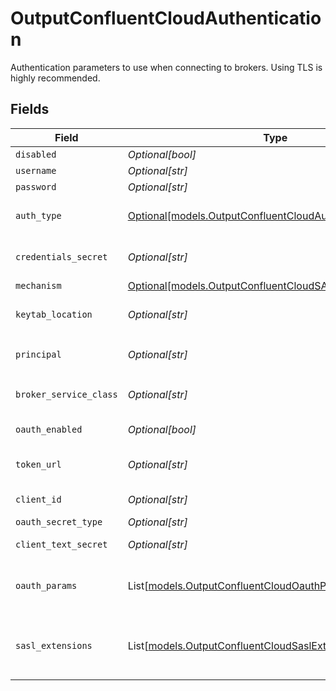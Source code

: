 # OutputConfluentCloudAuthentication

Authentication parameters to use when connecting to brokers. Using TLS is highly recommended.


## Fields

| Field                                                                                                              | Type                                                                                                               | Required                                                                                                           | Description                                                                                                        |
| ------------------------------------------------------------------------------------------------------------------ | ------------------------------------------------------------------------------------------------------------------ | ------------------------------------------------------------------------------------------------------------------ | ------------------------------------------------------------------------------------------------------------------ |
| `disabled`                                                                                                         | *Optional[bool]*                                                                                                   | :heavy_minus_sign:                                                                                                 | N/A                                                                                                                |
| `username`                                                                                                         | *Optional[str]*                                                                                                    | :heavy_minus_sign:                                                                                                 | N/A                                                                                                                |
| `password`                                                                                                         | *Optional[str]*                                                                                                    | :heavy_minus_sign:                                                                                                 | N/A                                                                                                                |
| `auth_type`                                                                                                        | [Optional[models.OutputConfluentCloudAuthenticationMethod]](../models/outputconfluentcloudauthenticationmethod.md) | :heavy_minus_sign:                                                                                                 | Enter credentials directly, or select a stored secret                                                              |
| `credentials_secret`                                                                                               | *Optional[str]*                                                                                                    | :heavy_minus_sign:                                                                                                 | Select or create a secret that references your credentials                                                         |
| `mechanism`                                                                                                        | [Optional[models.OutputConfluentCloudSASLMechanism]](../models/outputconfluentcloudsaslmechanism.md)               | :heavy_minus_sign:                                                                                                 | N/A                                                                                                                |
| `keytab_location`                                                                                                  | *Optional[str]*                                                                                                    | :heavy_minus_sign:                                                                                                 | Location of keytab file for authentication principal                                                               |
| `principal`                                                                                                        | *Optional[str]*                                                                                                    | :heavy_minus_sign:                                                                                                 | Authentication principal, such as `kafka_user@example.com`                                                         |
| `broker_service_class`                                                                                             | *Optional[str]*                                                                                                    | :heavy_minus_sign:                                                                                                 | Kerberos service class for Kafka brokers, such as `kafka`                                                          |
| `oauth_enabled`                                                                                                    | *Optional[bool]*                                                                                                   | :heavy_minus_sign:                                                                                                 | Enable OAuth authentication                                                                                        |
| `token_url`                                                                                                        | *Optional[str]*                                                                                                    | :heavy_minus_sign:                                                                                                 | URL of the token endpoint to use for OAuth authentication                                                          |
| `client_id`                                                                                                        | *Optional[str]*                                                                                                    | :heavy_minus_sign:                                                                                                 | Client ID to use for OAuth authentication                                                                          |
| `oauth_secret_type`                                                                                                | *Optional[str]*                                                                                                    | :heavy_minus_sign:                                                                                                 | N/A                                                                                                                |
| `client_text_secret`                                                                                               | *Optional[str]*                                                                                                    | :heavy_minus_sign:                                                                                                 | Select or create a stored text secret                                                                              |
| `oauth_params`                                                                                                     | List[[models.OutputConfluentCloudOauthParam](../models/outputconfluentcloudoauthparam.md)]                         | :heavy_minus_sign:                                                                                                 | Additional fields to send to the token endpoint, such as scope or audience                                         |
| `sasl_extensions`                                                                                                  | List[[models.OutputConfluentCloudSaslExtension](../models/outputconfluentcloudsaslextension.md)]                   | :heavy_minus_sign:                                                                                                 | Additional SASL extension fields, such as Confluent's logicalCluster or identityPoolId                             |